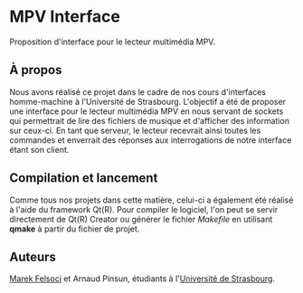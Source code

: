 # MPV Interface

Proposition d'interface pour le lecteur multimédia MPV.

## À propos

Nous avons réalisé ce projet dans le cadre de nos cours d'interfaces homme-machine à l'Université de Strasbourg. L'objectif a été de proposer une interface pour le lecteur multimédia MPV en nous servant de sockets qui permettrait de lire des fichiers de musique et d'afficher des information sur ceux-ci. En tant que serveur, le lecteur recevrait ainsi toutes les commandes et enverrait des réponses aux interrogations de notre interface étant son client.

## Compilation et lancement

Comme tous nos projets dans cette matière, celui-ci a également été réalisé à l'aide du framework Qt(R). Pour compiler le logiciel, l'on peut se servir directement de Qt(R) Creator ou générer le fichier *Makefile* en utilisant **qmake** à partir du fichier de projet.

## Auteurs

[Marek Felsoci](mailto:marek.felsoci@etu.unistra.fr) et Arnaud Pinsun, étudiants à l'[Université de Strasbourg](http://www.unistra.fr).
